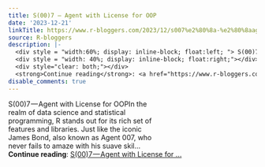 ```yaml
---
title: S(00)7 — Agent with License for OOP
date: '2023-12-21'
linkTitle: https://www.r-bloggers.com/2023/12/s007%e2%80%8a-%e2%80%8aagent-with-license-for-oop/
source: R-bloggers
description: |-
  <div style = "width:60%; display: inline-block; float:left; "> S(00)7 — Agent with License for OOPIn the realm of data science and statistical programming, R stands out for its rich set of features and libraries. Just like the iconic James Bond, also known as Agent 007, who never fails to amaze with his suave skil...</div>
  <div style = "width: 40%; display: inline-block; float:right;"></div>
  <div style="clear: both;"></div>
  <strong>Continue reading</strong>: <a href="https://www.r-bloggers.com/2023/12/s007%e2%80%8a-%e2%80%8aagent-with-license-for-oop/">S(00)7 — Agent with License for ...
disable_comments: true
---
```

<div style = "width:60%; display: inline-block; float:left; "> S(00)7 — Agent with License for OOPIn the realm of data science and statistical programming, R stands out for its rich set of features and libraries. Just like the iconic James Bond, also known as Agent 007, who never fails to amaze with his suave skil...</div>
<div style = "width: 40%; display: inline-block; float:right;"></div>
<div style="clear: both;"></div>
<strong>Continue reading</strong>: <a href="https://www.r-bloggers.com/2023/12/s007%e2%80%8a-%e2%80%8aagent-with-license-for-oop/">S(00)7 — Agent with License for ...